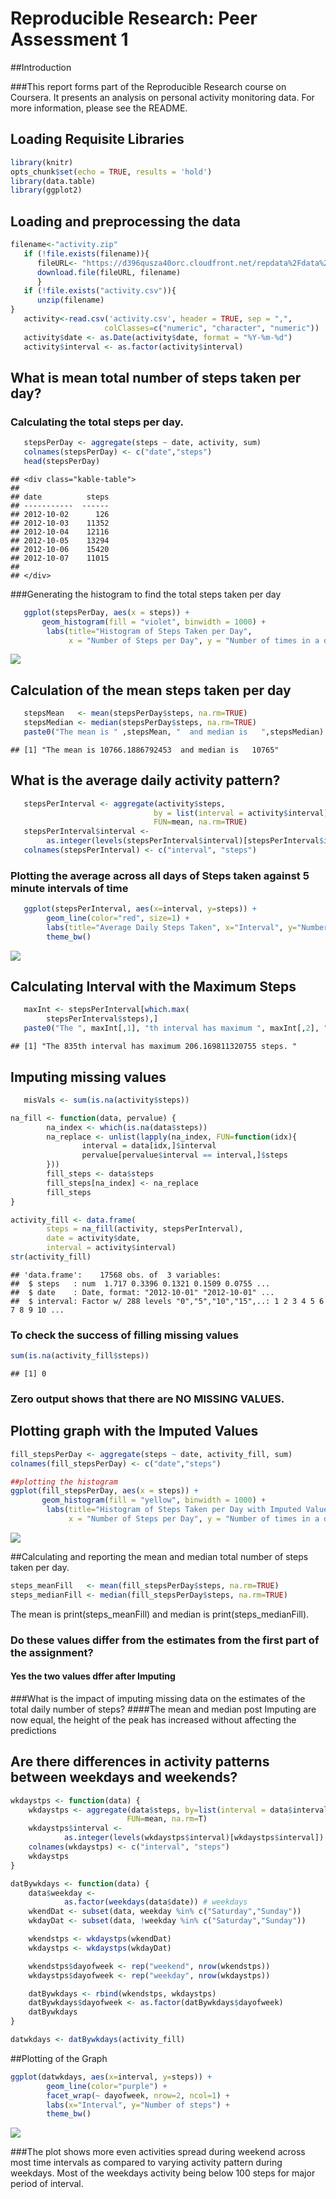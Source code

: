 # Reproducible Research: Peer Assessment 1


##Introduction

###This report forms part of the Reproducible Research course on Coursera. It presents an analysis on personal activity monitoring data. For more information, please see the README.


## Loading Requisite Libraries


```r
library(knitr)
opts_chunk$set(echo = TRUE, results = 'hold')
library(data.table)
library(ggplot2) 
```
## Loading and preprocessing the data

```r
filename<-"activity.zip"
   if (!file.exists(filename)){
      fileURL<- "https://d396qusza40orc.cloudfront.net/repdata%2Fdata%2Factivity.zip"
      download.file(fileURL, filename)
      }
   if (!file.exists("activity.csv")){
      unzip(filename)
}
   activity<-read.csv('activity.csv', header = TRUE, sep = ",",
                     colClasses=c("numeric", "character", "numeric"))
   activity$date <- as.Date(activity$date, format = "%Y-%m-%d")
   activity$interval <- as.factor(activity$interval)
```
## What is mean total number of steps taken per day?
### Calculating the total steps per day.

```r
   stepsPerDay <- aggregate(steps ~ date, activity, sum)
   colnames(stepsPerDay) <- c("date","steps")
   head(stepsPerDay)
```

```
## <div class="kable-table">
## 
## date          steps
## -----------  ------
## 2012-10-02      126
## 2012-10-03    11352
## 2012-10-04    12116
## 2012-10-05    13294
## 2012-10-06    15420
## 2012-10-07    11015
## 
## </div>
```
###Generating the histogram to find the total steps taken per day


```r
   ggplot(stepsPerDay, aes(x = steps)) + 
       geom_histogram(fill = "violet", binwidth = 1000) + 
        labs(title="Histogram of Steps Taken per Day", 
             x = "Number of Steps per Day", y = "Number of times in a day") + theme_bw()
```

![](PA1_template_files/figure-html/unnamed-chunk-4-1.png)<!-- -->



## Calculation of the mean steps taken per day

```r
   stepsMean   <- mean(stepsPerDay$steps, na.rm=TRUE)
   stepsMedian <- median(stepsPerDay$steps, na.rm=TRUE)
   paste0("The mean is " ,stepsMean, "  and median is   ",stepsMedian)
```

```
## [1] "The mean is 10766.1886792453  and median is   10765"
```


## What is the average daily activity pattern?

```r
   stepsPerInterval <- aggregate(activity$steps, 
                                by = list(interval = activity$interval),
                                FUN=mean, na.rm=TRUE)
   stepsPerInterval$interval <- 
        as.integer(levels(stepsPerInterval$interval)[stepsPerInterval$interval])
   colnames(stepsPerInterval) <- c("interval", "steps")
```
### Plotting the average across all days of Steps taken against 5 minute intervals of time 

```r
   ggplot(stepsPerInterval, aes(x=interval, y=steps)) +   
        geom_line(color="red", size=1) +  
        labs(title="Average Daily Steps Taken", x="Interval", y="Number of steps") +  
        theme_bw()
```

![](PA1_template_files/figure-html/unnamed-chunk-7-1.png)<!-- -->



## Calculating Interval with the Maximum Steps


```r
   maxInt <- stepsPerInterval[which.max(  
        stepsPerInterval$steps),]
   paste0("The ", maxInt[,1], "th interval has maximum ", maxInt[,2], " steps. ")
```

```
## [1] "The 835th interval has maximum 206.169811320755 steps. "
```


## Imputing missing values

```r
   misVals <- sum(is.na(activity$steps))
```

```r
na_fill <- function(data, pervalue) {
        na_index <- which(is.na(data$steps))
        na_replace <- unlist(lapply(na_index, FUN=function(idx){
                interval = data[idx,]$interval
                pervalue[pervalue$interval == interval,]$steps
        }))
        fill_steps <- data$steps
        fill_steps[na_index] <- na_replace
        fill_steps
}

activity_fill <- data.frame(  
        steps = na_fill(activity, stepsPerInterval),  
        date = activity$date,  
        interval = activity$interval)
str(activity_fill)
```

```
## 'data.frame':	17568 obs. of  3 variables:
##  $ steps   : num  1.717 0.3396 0.1321 0.1509 0.0755 ...
##  $ date    : Date, format: "2012-10-01" "2012-10-01" ...
##  $ interval: Factor w/ 288 levels "0","5","10","15",..: 1 2 3 4 5 6 7 8 9 10 ...
```
### To check the success of filling missing values

```r
sum(is.na(activity_fill$steps))
```

```
## [1] 0
```
### Zero output shows that there are NO MISSING VALUES.
## Plotting graph with the Imputed Values

```r
fill_stepsPerDay <- aggregate(steps ~ date, activity_fill, sum)
colnames(fill_stepsPerDay) <- c("date","steps")

##plotting the histogram
ggplot(fill_stepsPerDay, aes(x = steps)) + 
       geom_histogram(fill = "yellow", binwidth = 1000) + 
        labs(title="Histogram of Steps Taken per Day with Imputed Values", 
             x = "Number of Steps per Day", y = "Number of times in a day(Count)") + theme_bw() 
```

![](PA1_template_files/figure-html/unnamed-chunk-12-1.png)<!-- -->



##Calculating and reporting the mean and median total number of steps taken per day.

```r
steps_meanFill   <- mean(fill_stepsPerDay$steps, na.rm=TRUE)
steps_medianFill <- median(fill_stepsPerDay$steps, na.rm=TRUE)
```
The mean is print(steps_meanFill) and median is print(steps_medianFill).

### Do these values differ from the estimates from the first part of the assignment? 
#### Yes the two values dffer after Imputing

###What is the impact of imputing missing data on the estimates of the total daily number of steps?
####The mean and median post Imputing are now equal, the height of the peak has increased without affecting the predictions

## Are there differences in activity patterns between weekdays and weekends?

```r
wkdaystps <- function(data) {
    wkdaystps <- aggregate(data$steps, by=list(interval = data$interval),
                          FUN=mean, na.rm=T)
    wkdaystps$interval <- 
            as.integer(levels(wkdaystps$interval)[wkdaystps$interval])
    colnames(wkdaystps) <- c("interval", "steps")
    wkdaystps
}

datBywkdays <- function(data) {
    data$weekday <- 
            as.factor(weekdays(data$date)) # weekdays
    wkendDat <- subset(data, weekday %in% c("Saturday","Sunday"))
    wkdayDat <- subset(data, !weekday %in% c("Saturday","Sunday"))

    wkendstps <- wkdaystps(wkendDat)
    wkdaystps <- wkdaystps(wkdayDat)

    wkendstps$dayofweek <- rep("weekend", nrow(wkendstps))
    wkdaystps$dayofweek <- rep("weekday", nrow(wkdaystps))

    datBywkdays <- rbind(wkendstps, wkdaystps)
    datBywkdays$dayofweek <- as.factor(datBywkdays$dayofweek)
    datBywkdays
}

datwkdays <- datBywkdays(activity_fill)
```
##Plotting of the Graph

```r
ggplot(datwkdays, aes(x=interval, y=steps)) + 
        geom_line(color="purple") + 
        facet_wrap(~ dayofweek, nrow=2, ncol=1) +
        labs(x="Interval", y="Number of steps") +
        theme_bw()
```

![](PA1_template_files/figure-html/unnamed-chunk-15-1.png)<!-- -->


###The plot shows more even activities spread during weekend across most time intervals as compared to varying activity pattern during weekdays. Most of the weekdays activity  being below 100 steps for major period of interval.
